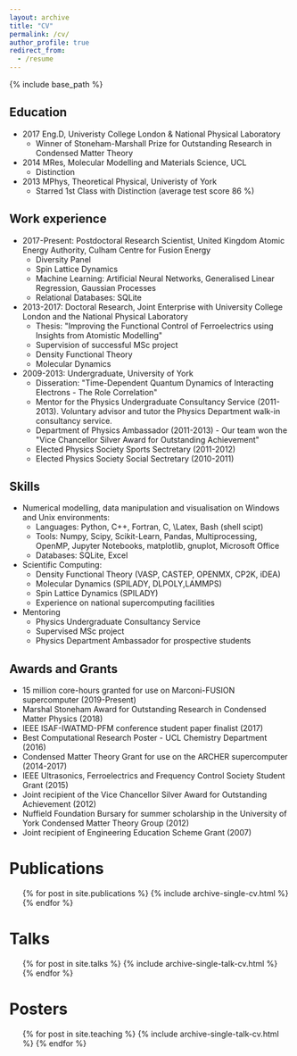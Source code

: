 ```yaml
---
layout: archive
title: "CV"
permalink: /cv/
author_profile: true
redirect_from:
  - /resume
---
```


{% include base_path %}

## Education

- 2017 Eng.D, Univeristy College London & National Physical Laboratory
  * Winner of Stoneham-Marshall Prize for Outstanding Research in Condensed Matter Theory
- 2014 MRes, Molecular Modelling and Materials Science, UCL
  * Distinction
- 2013 MPhys, Theoretical Physical, Univeristy of York
  * Starred 1st Class with Distinction (average test score 86 %)

## Work experience

- 2017-Present: Postdoctoral Research Scientist, United Kingdom Atomic Energy Authority, Culham Centre for Fusion Energy
  * Diversity Panel
  * Spin Lattice Dynamics
  * Machine Learning: Artificial Neural Networks, Generalised Linear Regression, Gaussian Processes
  * Relational Databases: SQLite
- 2013-2017: Doctoral Research, Joint Enterprise with University College London and the National Physical Laboratory
  * Thesis: "Improving the Functional Control of Ferroelectrics using Insights from Atomistic Modelling"
  * Supervision of successful MSc project
  * Density Functional Theory
  * Molecular Dynamics
- 2009-2013: Undergraduate, University of York
  * Disseration: "Time-Dependent Quantum Dynamics of Interacting Electrons - The Role Correlation"
  * Mentor for the Physics Undergraduate Consultancy Service (2011-2013). Voluntary advisor and tutor the Physics Department walk-in consultancy service.
  * Department of Physics Ambassador (2011-2013) - Our team won the "Vice Chancellor Silver Award for Outstanding Achievement"
  * Elected Physics Society Sports Sectretary (2011-2012)
  * Elected Physics Society Social Sectretary (2010-2011)

## Skills

- Numerical modelling, data manipulation and visualisation on Windows and Unix environments: 
  * Languages: Python, C++, Fortran, C, \Latex, Bash (shell scipt)
  * Tools: Numpy, Scipy, Scikit-Learn, Pandas, Multiprocessing, OpenMP, Jupyter Notebooks, matplotlib, gnuplot, Microsoft Office
  * Databases: SQLite, Excel
- Scientific Computing:
  * Density Functional Theory (VASP, CASTEP, OPENMX, CP2K, iDEA) 
  * Molecular Dynamics (SPILADY, DLPOLY,LAMMPS)
  * Spin Lattice Dynamics (SPILADY)
  * Experience on national supercomputing facilities
- Mentoring
  * Physics Undergraduate Consultancy Service
  * Supervised MSc project
  * Physics Department Ambassador for prospective students

## Awards and Grants
* 15 million core-hours granted for use on Marconi-FUSION supercomputer (2019-Present)
* Marshal Stoneham Award for Outstanding Research in Condensed Matter Physics (2018)
* IEEE ISAF-IWATMD-PFM conference student paper finalist (2017)
* Best Computational Research Poster - UCL Chemistry Department (2016)
* Condensed Matter Theory Grant for use on the ARCHER supercomputer (2014-2017)
* IEEE Ultrasonics, Ferroelectrics and Frequency Control Society Student Grant (2015)
* Joint recipient of the Vice Chancellor Silver Award for Outstanding Achievement (2012)
* Nuffield Foundation Bursary for summer scholarship in the University of York Condensed Matter Theory Group (2012)
* Joint recipient of Engineering Education Scheme Grant (2007) 

Publications
======
  <ul>{% for post in site.publications %}
    {% include archive-single-cv.html %}
  {% endfor %}</ul>
  
Talks
======
  <ul>{% for post in site.talks %}
    {% include archive-single-talk-cv.html %}
  {% endfor %}</ul>
  
Posters
======
  <ul>{% for post in site.teaching %}
    {% include archive-single-talk-cv.html %}
  {% endfor %}</ul>
  


